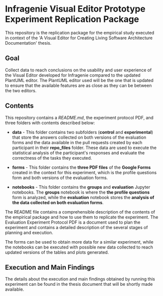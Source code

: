 # Infragenie Visual Editor Prototype Experiment Replication Package

This repository is the replication package for the empirical study executed in context of the 'A Visual Editor for Creating Living Software Architecture Documentation' thesis. 

## Goal

Collect data to reach conclusions on the usability and user experience of the Visual Editor developed for Infragenie compared to the updated PlantUML editor. The PlantUML editor used will be the one that is updated to ensure that the available features are as close as they can be between the two editors.

## Contents

This repository contains a *README.md*, the experiment protocol PDF, and three folders with contents described below:

- **data** - This folder contains two subfolders (**control** and **experimental**) that store the answers collected on both versions of the evaluation forms and the data available in the pull requests created by each participant in their **repo_files** folder. These data are used to execute the statistical analysis of the participant's responses and evaluate the correctness of the tasks they executed.

- **forms** - This folder contains the **three PDF files** of the **Google Forms** created in the context for this experiment, which is the profile questions form and both versions of the evaluation forms.

- **notebooks** - This folder contains the **groups** and **evaluation** Jupyter notebooks. The **groups** notebook is where the **the profile questions** form is analyzed, while the **evaluation** notebook stores the **analysis of the data collected on both evaluation forms**.

The README file contains a comprehensible description of the contents of the empirical package and how to use them to replicate the experiment. The Evaluation Experiment Protocol PDF is a document used to plan the experiment and contains a detailed description of the several stages of planning and execution.

The forms can be used to obtain more data for a similar experiment, while the notebooks can be executed with possible new data collected to reach updated versions of the tables and plots generated.

## Execution and Main Findings

The details about the execution and main findings obtained by running this experiment can be found in the thesis document that will be shortly made available.

